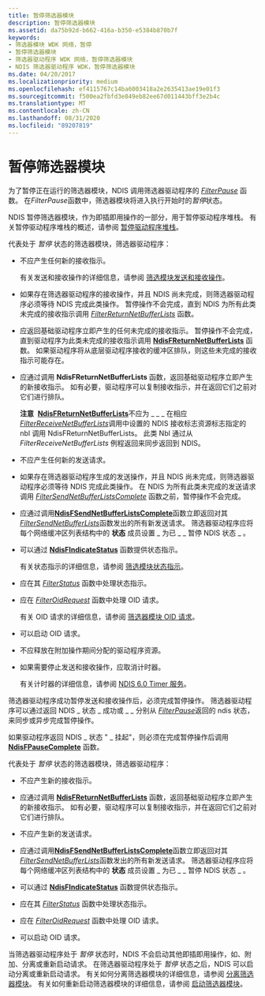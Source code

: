 ```yaml
---
title: 暂停筛选器模块
description: 暂停筛选器模块
ms.assetid: da75b92d-b662-416a-b350-e5384b870b7f
keywords:
- 筛选器模块 WDK 网络，暂停
- 暂停筛选器模块
- 筛选器驱动程序 WDK 网络，暂停筛选器模块
- NDIS 筛选器驱动程序 WDK，暂停筛选器模块
ms.date: 04/20/2017
ms.localizationpriority: medium
ms.openlocfilehash: ef4115767c14ba6003418a2e2635413ae19e01f3
ms.sourcegitcommit: f500ea2fbfd3e849eb82ee67d011443bff3e2b4c
ms.translationtype: MT
ms.contentlocale: zh-CN
ms.lasthandoff: 08/31/2020
ms.locfileid: "89207819"
---
```

# <a name="pausing-a-filter-module"></a>暂停筛选器模块





为了暂停正在运行的筛选器模块，NDIS 调用筛选器驱动程序的 [*FilterPause*](/windows-hardware/drivers/ddi/ndis/nc-ndis-filter_pause) 函数。 在*FilterPause*函数中，筛选器模块将进入执行开始时的*暂停*状态。

NDIS 暂停筛选器模块，作为即插即用操作的一部分，用于暂停驱动程序堆栈。 有关暂停驱动程序堆栈的概述，请参阅 [暂停驱动程序堆栈](pausing-a-driver-stack.md)。

代表处于 *暂停* 状态的筛选器模块，筛选器驱动程序：

-   不应产生任何新的接收指示。

    有关发送和接收操作的详细信息，请参阅 [筛选模块发送和接收操作](filter-module-send-and-receive-operations.md)。

-   如果存在筛选器驱动程序的接收操作，并且 NDIS 尚未完成，则筛选器驱动程序必须等待 NDIS 完成此类操作。 暂停操作不会完成，直到 NDIS 为所有此类未完成的接收指示调用 [*FilterReturnNetBufferLists*](/windows-hardware/drivers/ddi/ndis/nc-ndis-filter_return_net_buffer_lists) 函数。

-   应返回基础驱动程序立即产生的任何未完成的接收指示。 暂停操作不会完成，直到驱动程序为此类未完成的接收指示调用 [**NdisFReturnNetBufferLists**](/windows-hardware/drivers/ddi/ndis/nf-ndis-ndisfreturnnetbufferlists) 函数。 如果驱动程序将从底层驱动程序接收的缓冲区排队，则这些未完成的接收指示可能存在。

-   应通过调用 **NdisFReturnNetBufferLists** 函数，返回基础驱动程序立即产生的新接收指示。 如有必要，驱动程序可以复制接收指示，并在返回它们之前对它们进行排队。

    **注意**  [**NdisFReturnNetBufferLists**](/windows-hardware/drivers/ddi/ndis/nf-ndis-ndisfreturnnetbufferlists)不应为 \_ \_ \_ 在相应[*FilterReceiveNetBufferLists*](/windows-hardware/drivers/ddi/ndis/nc-ndis-filter_receive_net_buffer_lists)调用中设置的 NDIS 接收标志资源标志指定的 nbl 调用 NdisFReturnNetBufferLists。 此类 Nbl 通过从 *FilterReceiveNetBufferLists* 例程返回来同步返回到 NDIS。

     

-   不应产生任何新的发送请求。

-   如果存在筛选器驱动程序生成的发送操作，并且 NDIS 尚未完成，则筛选器驱动程序必须等待 NDIS 完成此类操作。 在 NDIS 为所有此类未完成的发送请求调用 [*FilterSendNetBufferListsComplete*](/windows-hardware/drivers/ddi/ndis/nc-ndis-filter_send_net_buffer_lists_complete) 函数之前，暂停操作不会完成。

-   应通过调用[**NdisFSendNetBufferListsComplete**](/windows-hardware/drivers/ddi/ndis/nf-ndis-ndisfsendnetbufferlistscomplete)函数立即返回对其[*FilterSendNetBufferLists*](/windows-hardware/drivers/ddi/ndis/nc-ndis-filter_send_net_buffer_lists)函数发出的所有新发送请求。 筛选器驱动程序应将每个网络缓冲区列表结构中的 **状态** 成员设置 \_ 为已 \_ \_ 暂停 NDIS 状态 \_ 。

-   可以通过 [**NdisFIndicateStatus**](/windows-hardware/drivers/ddi/ndis/nf-ndis-ndisfindicatestatus) 函数提供状态指示。

    有关状态指示的详细信息，请参阅 [筛选模块状态指示](filter-module-status-indications.md)。

-   应在其 [*FilterStatus*](/windows-hardware/drivers/ddi/ndis/nc-ndis-filter_status) 函数中处理状态指示。

-   应在 [*FilterOidRequest*](/windows-hardware/drivers/ddi/ndis/nc-ndis-filter_oid_request) 函数中处理 OID 请求。

    有关 OID 请求的详细信息，请参阅 [筛选器模块 OID 请求](filter-module-oid-requests.md)。

-   可以启动 OID 请求。

-   不应释放在附加操作期间分配的驱动程序资源。

-   如果需要停止发送和接收操作，应取消计时器。

    有关计时器的详细信息，请参阅 [NDIS 6.0 Timer 服务](/windows-hardware/drivers/ddi/_netvista/)。

筛选器驱动程序成功暂停发送和接收操作后，必须完成暂停操作。 筛选器驱动程序可以通过返回 NDIS \_ 状态 \_ 成功或 \_ \_ 分别从 [*FilterPause*](/windows-hardware/drivers/ddi/ndis/nc-ndis-filter_pause)返回的 ndis 状态，来同步或异步完成暂停操作。

如果驱动程序返回 NDIS \_ 状态 " \_ 挂起"，则必须在完成暂停操作后调用 [**NdisFPauseComplete**](/windows-hardware/drivers/ddi/ndis/nf-ndis-ndisfpausecomplete) 函数。

代表处于 *暂停* 状态的筛选器模块，筛选器驱动程序：

-   不应产生新的接收指示。

-   应通过调用 [**NdisFReturnNetBufferLists**](/windows-hardware/drivers/ddi/ndis/nf-ndis-ndisfreturnnetbufferlists) 函数，返回基础驱动程序立即产生的新接收指示。 如有必要，驱动程序可以复制接收指示，并在返回它们之前对它们进行排队。

-   不应产生新的发送请求。

-   应通过调用[**NdisFSendNetBufferListsComplete**](/windows-hardware/drivers/ddi/ndis/nf-ndis-ndisfsendnetbufferlistscomplete)函数立即返回对其[*FilterSendNetBufferLists*](/windows-hardware/drivers/ddi/ndis/nc-ndis-filter_send_net_buffer_lists)函数发出的所有新发送请求。 筛选器驱动程序应将每个网络缓冲区列表结构中的 **状态** 成员设置 \_ 为已 \_ \_ 暂停 NDIS 状态 \_ 。

-   可以通过 [**NdisFIndicateStatus**](/windows-hardware/drivers/ddi/ndis/nf-ndis-ndisfindicatestatus) 函数提供状态指示。

-   应在其 [*FilterStatus*](/windows-hardware/drivers/ddi/ndis/nc-ndis-filter_status) 函数中处理状态指示。

-   应在 [*FilterOidRequest*](/windows-hardware/drivers/ddi/ndis/nc-ndis-filter_oid_request) 函数中处理 OID 请求。

-   可以启动 OID 请求。

当筛选器驱动程序处于 *暂停* 状态时，NDIS 不会启动其他即插即用操作，如、附加、分离或重新启动请求。 在筛选器驱动程序处于 *暂停* 状态之后，NDIS 可以启动分离或重新启动请求。 有关如何分离筛选器模块的详细信息，请参阅 [分离筛选器模块](detaching-a-filter-module.md)。 有关如何重新启动筛选器模块的详细信息，请参阅 [启动筛选器模块](starting-a-filter-module.md)。

 


